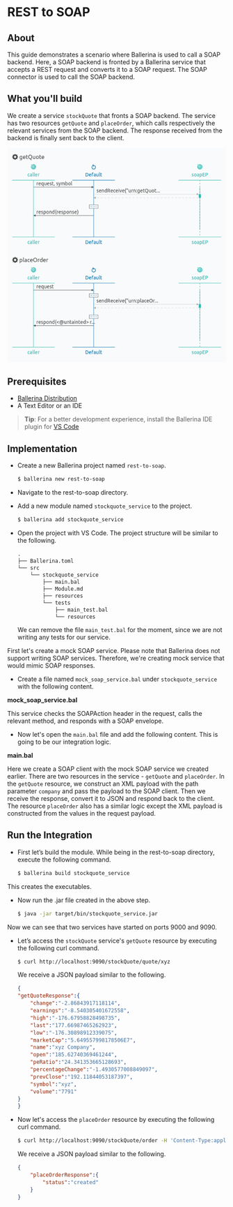 # REST to SOAP

## About

This guide demonstrates a scenario where Ballerina is used to call a SOAP backend. Here, a SOAP backend is fronted by a Ballerina service that accepts a REST request and converts it to a SOAP request. The SOAP connector is used to call the SOAP backend.

## What you'll build

We create a service `stockQuote` that fronts a SOAP backend. The service has two resources `getQuote` and `placeOrder`, which calls respectively the relevant services from the SOAP backend. The response received from the backend is finally sent back to the client.

![rest_to_soap](../../../../assets/img/rest_to_soap.png)

## Prerequisites

- [Ballerina Distribution](https://ballerina.io/learn/getting-started/)
- A Text Editor or an IDE 
> **Tip**: For a better development experience, install the Ballerina IDE plugin for [VS Code](https://marketplace.visualstudio.com/items?itemName=ballerina.ballerina)

## Implementation

* Create a new Ballerina project named `rest-to-soap`.
    ```bash
    $ ballerina new rest-to-soap
    ```

* Navigate to the rest-to-soap directory.

* Add a new module named `stockquote_service` to the project.

    ```bash
    $ ballerina add stockquote_service
    ```

* Open the project with VS Code. The project structure will be similar to the following.

    ```shell
    .
    ├── Ballerina.toml
    └── src
        └── stockquote_service
            ├── main.bal
            ├── Module.md
            ├── resources
            └── tests
                ├── main_test.bal
                └── resources
    ```

    We can remove the file `main_test.bal` for the moment, since we are not writing any tests for our service.

First let's create a mock SOAP service. Please note that Ballerina does not support writing SOAP services. Therefore, we're creating mock service that would mimic SOAP responses.

* Create a file named `mock_soap_service.bal` under `stockquote_service` with the following content.

**mock_soap_service.bal**

<!-- INCLUDE_CODE: src/stockquote_service/mock_soap_service.bal -->

This service checks the SOAPAction header in the request, calls the relevant method, and responds with a SOAP envelope.

* Now let's open the `main.bal` file and add the following content. This is going to be our integration logic.

**main.bal**

<!-- INCLUDE_CODE: src/stockquote_service/main.bal -->

Here we create a SOAP client with the mock SOAP service we created earlier. There are two resources in the service - `getQuote` and `placeOrder`. In the `getQuote` resource, we construct an XML payload with the path parameter `company` and pass the payload to the SOAP client. Then we receive the response, convert it to JSON and respond back to the client. The resource `placeOrder` also has a similar logic except the XML payload is constructed from the values in the request payload.

## Run the Integration

* First let’s build the module. While being in the rest-to-soap directory, execute the following command.

    ```bash
    $ ballerina build stockquote_service
    ```

This creates the executables.

* Now run the .jar file created in the above step.

    ```bash
    $ java -jar target/bin/stockquote_service.jar
    ```

Now we can see that two services have started on ports 9000 and 9090. 

* Let’s access the `stockQuote` service's `getQuote` resource by executing the following curl command.

    ```bash
    $ curl http://localhost:9090/stockQuote/quote/xyz
    ```

    We receive a JSON payload similar to the following.

    ```json
    {  
    "getQuoteResponse":{  
        "change":"-2.86843917118114",
        "earnings":"-8.540305401672558",
        "high":"-176.67958828498735",
        "last":"177.66987465262923",
        "low":"-176.30898912339075",
        "marketCap":"5.649557998178506E7",
        "name":"xyz Company",
        "open":"185.62740369461244",
        "peRatio":"24.341353665128693",
        "percentageChange":"-1.4930577008849097",
        "prevClose":"192.11844053187397",
        "symbol":"xyz",
        "volume":"7791"
    }
    }
    ```

* Now let's access the `placeOrder` resource by executing the following curl command.

    ```bash
    $ curl http://localhost:9090/stockQuote/order -H 'Content-Type:application/json' --data '{"price":"1000.00", "quantity":"2", "symbol":"abc"}'
    ```

    We receive a JSON payload similar to the following.

    ```json
    {
        "placeOrderResponse":{
            "status":"created"
        }
    }
    ```